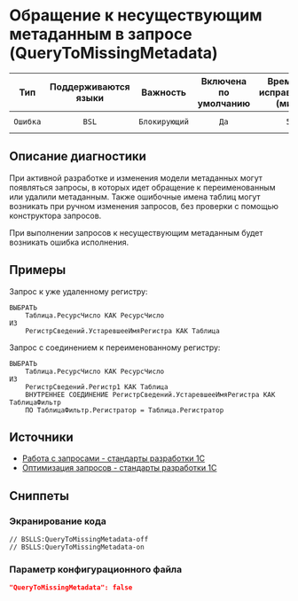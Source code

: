 # Обращение к несуществующим метаданным в запросе (QueryToMissingMetadata)

|   Тип    |    Поддерживаются<br>языки    |   Важность    |    Включена<br>по умолчанию    |    Время на<br>исправление (мин)    |            Теги             |
|:--------:|:-----------------------------:|:-------------:|:------------------------------:|:-----------------------------------:|:---------------------------:|
| `Ошибка` |             `BSL`             | `Блокирующий` |              `Да`              |                 `5`                 |    `suspicious`<br>`sql`    |

<!-- Блоки выше заполняются автоматически, не трогать -->
## Описание диагностики

При активной разработке и изменения модели метаданных могут появляться запросы, в которых идет обращение к переименованным или удалили метаданным.
Также ошибочные имена таблиц могут возникать при ручном изменения запросов, без проверки с помощью конструктора запросов.

При выполнении запросов к несуществующим метаданным будет возникать ошибка исполнения.

## Примеры

Запрос к уже удаленному регистру:
```sdbl
ВЫБРАТЬ
	Таблица.РесурсЧисло КАК РесурсЧисло
ИЗ
	РегистрСведений.УстаревшееИмяРегистра КАК Таблица
```
Запрос с соединением к переименованному регистру:
```sdbl
ВЫБРАТЬ
	Таблица.РесурсЧисло КАК РесурсЧисло
ИЗ
	РегистрСведений.Регистр1 КАК Таблица
	ВНУТРЕННЕЕ СОЕДИНЕНИЕ РегистрСведений.УстаревшееИмяРегистра КАК ТаблицаФильтр
	ПО ТаблицаФильтр.Регистратор = Таблица.Регистратор
```

## Источники
<!-- Необходимо указывать ссылки на все источники, из которых почерпнута информация для создания диагностики -->
<!-- Примеры источников

* Источник: [Стандарт: Тексты модулей](https://its.1c.ru/db/v8std#content:456:hdoc)
* Полезная информация: [Отказ от использования модальных окон](https://its.1c.ru/db/metod8dev#content:5272:hdoc)
* Источник: [Cognitive complexity, ver. 1.4](https://www.sonarsource.com/docs/CognitiveComplexity.pdf) -->
- [Работа с запросами - стандарты разработки 1С](https://its.1c.ru/db/v8std#browse:13:-1:26:27)
- [Оптимизация запросов - стандарты разработки 1С](https://its.1c.ru/db/v8std#browse:13:-1:26:28)

## Сниппеты

<!-- Блоки ниже заполняются автоматически, не трогать -->
### Экранирование кода

```bsl
// BSLLS:QueryToMissingMetadata-off
// BSLLS:QueryToMissingMetadata-on
```

### Параметр конфигурационного файла

```json
"QueryToMissingMetadata": false
```
